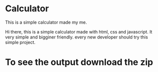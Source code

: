 # Calculator
This is a simple calculator made my me. 

Hi there, this is a simple calculator made with html, css and javascript. It very simple and bigginer friendly. every new developer should try this simple project. 

# To see the output download the zip
